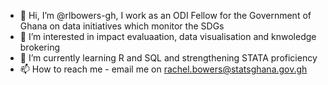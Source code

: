 - 👋 Hi, I’m @rlbowers-gh, I work as an ODI Fellow for the Government of Ghana on data initiatives which monitor the SDGs
- 👀 I’m interested in impact evaluaation, data visualisation and knwoledge brokering
- 🌱 I’m currently learning R and SQL and strengthening STATA proficiency
- 📫 How to reach me - email me on rachel.bowers@statsghana.gov.gh

<!---
rlbowers-gh/rlbowers-gh is a ✨ special ✨ repository because its `README.md` (this file) appears on your GitHub profile.
You can click the Preview link to take a look at your changes.
--->
